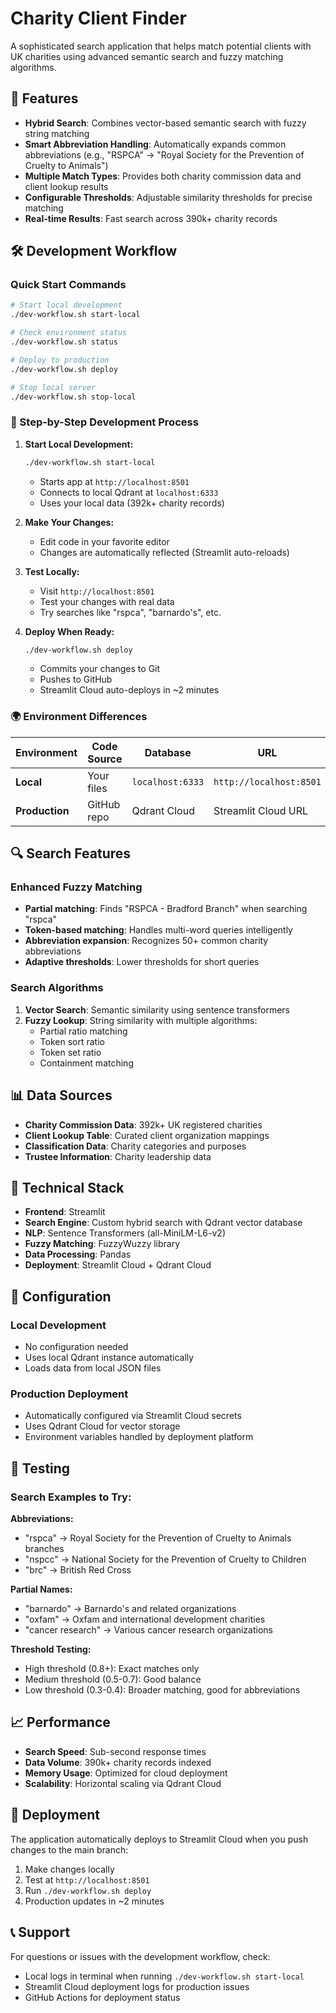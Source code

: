 # Charity Client Finder

A sophisticated search application that helps match potential clients with UK charities using advanced semantic search and fuzzy matching algorithms.

## 🚀 Features

- **Hybrid Search**: Combines vector-based semantic search with fuzzy string matching
- **Smart Abbreviation Handling**: Automatically expands common abbreviations (e.g., "RSPCA" → "Royal Society for the Prevention of Cruelty to Animals")
- **Multiple Match Types**: Provides both charity commission data and client lookup results
- **Configurable Thresholds**: Adjustable similarity thresholds for precise matching
- **Real-time Results**: Fast search across 390k+ charity records

## 🛠️ Development Workflow

### Quick Start Commands

```bash
# Start local development
./dev-workflow.sh start-local

# Check environment status  
./dev-workflow.sh status

# Deploy to production
./dev-workflow.sh deploy

# Stop local server
./dev-workflow.sh stop-local
```

### 🔄 Step-by-Step Development Process

1. **Start Local Development:**
   ```bash
   ./dev-workflow.sh start-local
   ```
   - Starts app at `http://localhost:8501`
   - Connects to local Qdrant at `localhost:6333`
   - Uses your local data (392k+ charity records)

2. **Make Your Changes:**
   - Edit code in your favorite editor
   - Changes are automatically reflected (Streamlit auto-reloads)

3. **Test Locally:**
   - Visit `http://localhost:8501`
   - Test your changes with real data
   - Try searches like "rspca", "barnardo's", etc.

4. **Deploy When Ready:**
   ```bash
   ./dev-workflow.sh deploy
   ```
   - Commits your changes to Git
   - Pushes to GitHub
   - Streamlit Cloud auto-deploys in ~2 minutes

### 🌍 Environment Differences

| Environment | Code Source | Database | URL |
|------------|-------------|----------|-----|
| **Local** | Your files | `localhost:6333` | `http://localhost:8501` |
| **Production** | GitHub repo | Qdrant Cloud | Streamlit Cloud URL |

## 🔍 Search Features

### Enhanced Fuzzy Matching
- **Partial matching**: Finds "RSPCA - Bradford Branch" when searching "rspca"
- **Token-based matching**: Handles multi-word queries intelligently  
- **Abbreviation expansion**: Recognizes 50+ common charity abbreviations
- **Adaptive thresholds**: Lower thresholds for short queries

### Search Algorithms
1. **Vector Search**: Semantic similarity using sentence transformers
2. **Fuzzy Lookup**: String similarity with multiple algorithms:
   - Partial ratio matching
   - Token sort ratio
   - Token set ratio  
   - Containment matching

## 📊 Data Sources

- **Charity Commission Data**: 392k+ UK registered charities
- **Client Lookup Table**: Curated client organization mappings
- **Classification Data**: Charity categories and purposes
- **Trustee Information**: Charity leadership data

## 🔧 Technical Stack

- **Frontend**: Streamlit
- **Search Engine**: Custom hybrid search with Qdrant vector database
- **NLP**: Sentence Transformers (all-MiniLM-L6-v2)
- **Fuzzy Matching**: FuzzyWuzzy library
- **Data Processing**: Pandas
- **Deployment**: Streamlit Cloud + Qdrant Cloud

## 📝 Configuration

### Local Development
- No configuration needed
- Uses local Qdrant instance automatically
- Loads data from local JSON files

### Production Deployment  
- Automatically configured via Streamlit Cloud secrets
- Uses Qdrant Cloud for vector storage
- Environment variables handled by deployment platform

## 🧪 Testing

### Search Examples to Try:

**Abbreviations:**
- "rspca" → Royal Society for the Prevention of Cruelty to Animals branches
- "nspcc" → National Society for the Prevention of Cruelty to Children  
- "brc" → British Red Cross

**Partial Names:**
- "barnardo" → Barnardo's and related organizations
- "oxfam" → Oxfam and international development charities
- "cancer research" → Various cancer research organizations

**Threshold Testing:**
- High threshold (0.8+): Exact matches only
- Medium threshold (0.5-0.7): Good balance
- Low threshold (0.3-0.4): Broader matching, good for abbreviations

## 📈 Performance

- **Search Speed**: Sub-second response times
- **Data Volume**: 390k+ charity records indexed
- **Memory Usage**: Optimized for cloud deployment
- **Scalability**: Horizontal scaling via Qdrant Cloud

## 🚀 Deployment

The application automatically deploys to Streamlit Cloud when you push changes to the main branch:

1. Make changes locally
2. Test at `http://localhost:8501`  
3. Run `./dev-workflow.sh deploy`
4. Production updates in ~2 minutes

## 📞 Support

For questions or issues with the development workflow, check:
- Local logs in terminal when running `./dev-workflow.sh start-local`
- Streamlit Cloud deployment logs for production issues
- GitHub Actions for deployment status 